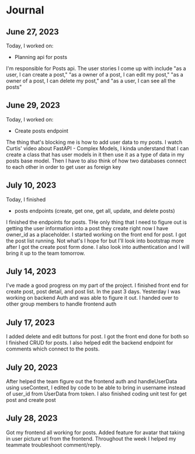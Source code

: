 # Journal

## June 27, 2023

Today, I worked on:

* Planning api for posts

I'm responsible for Posts api. The user stories I come up with include "as a
user, I can create a post," "as a owner of a post, I can edit my post," "as a owner of a post, I can delete my post," and "as a user, I can see all the posts"

## June 29, 2023

Today, I worked on:

* Create posts endpoint

The thing that's blocking me is how to add user data to my posts. I watch Curtis' video about FastAPI - Complex Models, I kinda understand that I can create a class that has user models in it then use it as a type of data in my posts base model. Then I have to also think of how two databases connect to each other in order to get user as foreign key

## July 10, 2023

Today, I finished

* posts endpoints (create, get one, get all, update, and delete posts)

I finished the endpoints for posts. THe only thing that I need to figure out is getting the user information into a post they create right now I have owner_id as a placeholder. I started working on the front end for post. I got the post list running. Not what's I hope for but I'll look into bootstrap more after I got the create post form done. I also look into authentication and I will bring it up to the team tomorrow.

## July 14, 2023

I've made a good progress on my part of the project. I finished front end for create post, post detail, and post list. In the past 3 days. Yesterday I was working on backend Auth and was able to figure it out. I handed over to other group members to handle frontend auth

## July 17, 2023

I added delete and edit buttons for post. I got the front end done for both so I finished CRUD for posts.
I also helped edit the backend endpoint for comments which connect to the posts.

## July 20, 2023

After helped the team figure out the frontend auth and handleUserData using useContext, I edited by code to be able to bring in username instead of user_id from UserData from token. I also finished coding unit test for get post and create post

## July 28, 2023

Got my frontend all working for posts. Added feature for avatar that taking in user picture url from the frontend.
Throughout the week I helped my teammate troubleshoot comment/reply.
